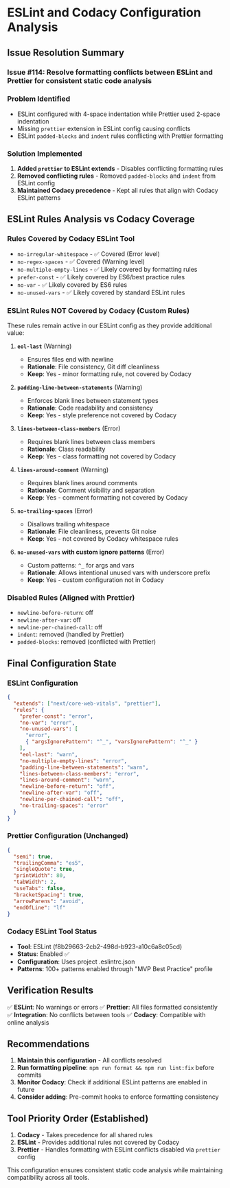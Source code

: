 # ESLint and Codacy Configuration Analysis

## Issue Resolution Summary

### Issue #114: Resolve formatting conflicts between ESLint and Prettier for consistent static code analysis

### Problem Identified

- ESLint configured with 4-space indentation while Prettier used 2-space indentation
- Missing `prettier` extension in ESLint config causing conflicts
- ESLint `padded-blocks` and `indent` rules conflicting with Prettier formatting

### Solution Implemented

1. **Added `prettier` to ESLint extends** - Disables conflicting formatting rules
2. **Removed conflicting rules** - Removed `padded-blocks` and `indent` from ESLint config
3. **Maintained Codacy precedence** - Kept all rules that align with Codacy ESLint patterns

## ESLint Rules Analysis vs Codacy Coverage

### Rules Covered by Codacy ESLint Tool

- `no-irregular-whitespace` - ✅ Covered (Error level)
- `no-regex-spaces` - ✅ Covered (Warning level)
- `no-multiple-empty-lines` - ✅ Likely covered by formatting rules
- `prefer-const` - ✅ Likely covered by ES6/best practice rules
- `no-var` - ✅ Likely covered by ES6 rules
- `no-unused-vars` - ✅ Likely covered by standard ESLint rules

### ESLint Rules NOT Covered by Codacy (Custom Rules)

These rules remain active in our ESLint config as they provide additional value:

1. **`eol-last`** (Warning)
   - Ensures files end with newline
   - **Rationale**: File consistency, Git diff cleanliness
   - **Keep**: Yes - minor formatting rule, not covered by Codacy

2. **`padding-line-between-statements`** (Warning)
   - Enforces blank lines between statement types
   - **Rationale**: Code readability and consistency
   - **Keep**: Yes - style preference not covered by Codacy

3. **`lines-between-class-members`** (Error)
   - Requires blank lines between class members
   - **Rationale**: Class readability
   - **Keep**: Yes - class formatting not covered by Codacy

4. **`lines-around-comment`** (Warning)
   - Requires blank lines around comments
   - **Rationale**: Comment visibility and separation
   - **Keep**: Yes - comment formatting not covered by Codacy

5. **`no-trailing-spaces`** (Error)
   - Disallows trailing whitespace
   - **Rationale**: File cleanliness, prevents Git noise
   - **Keep**: Yes - not covered by Codacy whitespace rules

6. **`no-unused-vars` with custom ignore patterns** (Error)
   - Custom patterns: `^_` for args and vars
   - **Rationale**: Allows intentional unused vars with underscore prefix
   - **Keep**: Yes - custom configuration not in Codacy

### Disabled Rules (Aligned with Prettier)

- `newline-before-return`: off
- `newline-after-var`: off
- `newline-per-chained-call`: off
- `indent`: removed (handled by Prettier)
- `padded-blocks`: removed (conflicted with Prettier)

## Final Configuration State

### ESLint Configuration

```json
{
  "extends": ["next/core-web-vitals", "prettier"],
  "rules": {
    "prefer-const": "error",
    "no-var": "error",
    "no-unused-vars": [
      "error",
      { "argsIgnorePattern": "^_", "varsIgnorePattern": "^_" }
    ],
    "eol-last": "warn",
    "no-multiple-empty-lines": "error",
    "padding-line-between-statements": "warn",
    "lines-between-class-members": "error",
    "lines-around-comment": "warn",
    "newline-before-return": "off",
    "newline-after-var": "off",
    "newline-per-chained-call": "off",
    "no-trailing-spaces": "error"
  }
}
```

### Prettier Configuration (Unchanged)

```json
{
  "semi": true,
  "trailingComma": "es5",
  "singleQuote": true,
  "printWidth": 80,
  "tabWidth": 2,
  "useTabs": false,
  "bracketSpacing": true,
  "arrowParens": "avoid",
  "endOfLine": "lf"
}
```

### Codacy ESLint Tool Status

- **Tool**: ESLint (f8b29663-2cb2-498d-b923-a10c6a8c05cd)
- **Status**: Enabled ✅
- **Configuration**: Uses project .eslintrc.json
- **Patterns**: 100+ patterns enabled through "MVP Best Practice" profile

## Verification Results

✅ **ESLint**: No warnings or errors
✅ **Prettier**: All files formatted consistently
✅ **Integration**: No conflicts between tools
✅ **Codacy**: Compatible with online analysis

## Recommendations

1. **Maintain this configuration** - All conflicts resolved
2. **Run formatting pipeline**: `npm run format && npm run lint:fix` before commits
3. **Monitor Codacy**: Check if additional ESLint patterns are enabled in future
4. **Consider adding**: Pre-commit hooks to enforce formatting consistency

## Tool Priority Order (Established)

1. **Codacy** - Takes precedence for all shared rules
2. **ESLint** - Provides additional rules not covered by Codacy
3. **Prettier** - Handles formatting with ESLint conflicts disabled via `prettier` config

This configuration ensures consistent static code analysis while maintaining compatibility across all tools.

